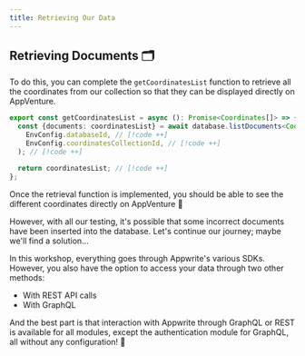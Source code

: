 ```yaml
---
title: Retrieving Our Data
---
```


<Hero
title="Let's Retrieve Our Data! 📑"
image="/assets/workshop/database/get.jpg"
description="We've managed to insert new data into this vast database forest, and now all that's left is to harvest it
to display it! Because well... data in a database is good, data in a database displayed on our interface is even better!"
/>

## Retrieving Documents 🗂️

To do this, you can complete the `getCoordinatesList` function to retrieve all the coordinates from our collection so
that they can be displayed directly on AppVenture.

<Solution>

```ts
export const getCoordinatesList = async (): Promise<Coordinates[]> => {
  const {documents: coordinatesList} = await database.listDocuments<Coordinates>( // [!code ++]
    EnvConfig.databaseId, // [!code ++]
    EnvConfig.coordinatesCollectionId, // [!code ++]
  ); // [!code ++]

  return coordinatesList; // [!code ++]
};
```

</Solution>

Once the retrieval function is implemented, you should be able to see the different coordinates directly on AppVenture
🎉

However, with all our testing, it's possible that some incorrect documents have been inserted into the database. Let's
continue our journey; maybe we'll find a solution...

<InfoBonus title="Different Data Retrieval Solutions">

In this workshop, everything goes through Appwrite's various SDKs.
However, you also have the option to access your data through two other methods:

- With REST API calls
- With GraphQL

And the best part is that interaction with Appwrite through GraphQL or REST is available for all modules, except the
authentication module for GraphQL, all without any configuration! 🤩

</InfoBonus>
